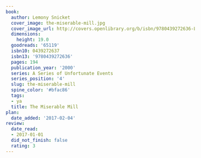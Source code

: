 ```yaml
---
book:
  author: Lemony Snicket
  cover_image: the-miserable-mill.jpg
  cover_image_url: http://covers.openlibrary.org/b/isbn/9780439272636-L.jpg
  dimensions:
    height: 19.0
  goodreads: '65119'
  isbn10: 0439272637
  isbn13: '9780439272636'
  pages: 194
  publication_year: '2000'
  series: A Series of Unfortunate Events
  series_position: '4'
  slug: the-miserable-mill
  spine_color: '#bfac86'
  tags:
  - ya
  title: The Miserable Mill
plan:
  date_added: '2017-02-04'
review:
  date_read:
  - 2017-01-01
  did_not_finish: false
  rating: 3
---
```

